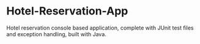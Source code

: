# Hotel-Reservation-App
Hotel reservation console based application, complete with JUnit test files and exception handling, built with Java.
